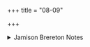 +++
title = "08-09"

+++

<details><summary>Jamison Brereton Notes</summary>

Vs. 9 is essentially a paraphrase of vs. 8, with several parallel expressions.

And the final pāda of 9 is the Nodhas refrain.
</details>
